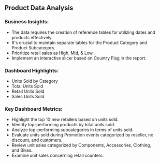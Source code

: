 ## Product Data Analysis

### Business Insights:
- The data requires the creation of reference tables for utilizing dates and products effectively.
- It's crucial to maintain separate tables for the Product Category and Product Subcategory.
- Prioritize retail sales as High, Mid, & Low.
- Implement an interactive slicer based on Country Flag in the report.

### Dashboard Highlights:
- Units Sold by Category
- Total Units Sold
- Retail Units Sold
- Sales Units Sold

### Key Dashboard Metrics:
- Highlight the top 10 new retailers based on units sold.
- Identify top-performing products by total units sold.
- Analyze top-performing subcategories in terms of units sold.
- Evaluate units sold during Promotion events categorized by reseller, no discount, and customers.
- Review unit sales categorized by Components, Accessories, Clothing, and Bikes.
- Examine unit sales concerning retail counters.

